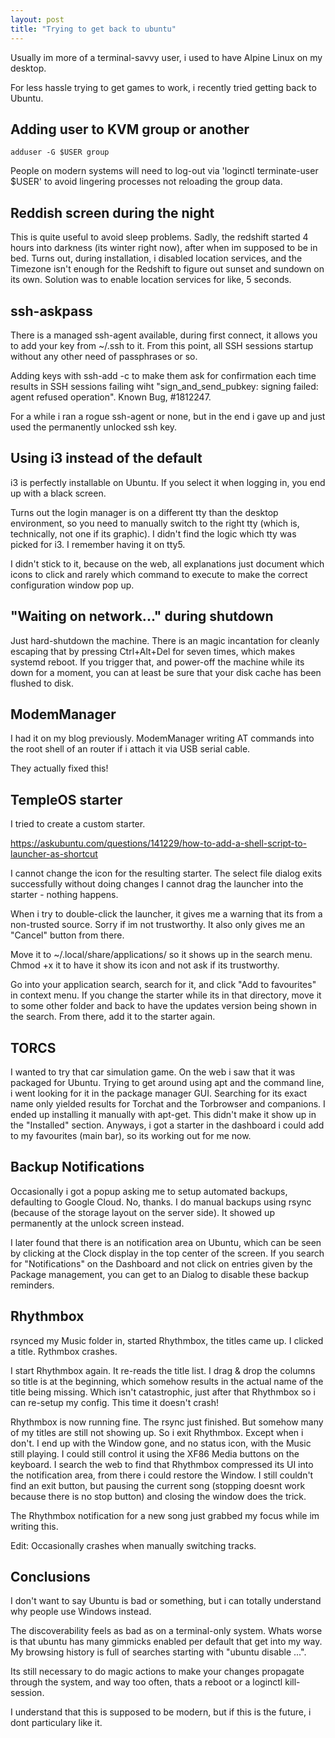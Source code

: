 ```yaml
---
layout: post
title: "Trying to get back to ubuntu"
---
```


Usually im more of a terminal-savvy user, i used to have Alpine Linux on my desktop.

For less hassle trying to get games to work, i recently tried getting back to Ubuntu.

## Adding user to KVM group or another

```
adduser -G $USER group
```

People on modern systems will need to log-out via 'loginctl terminate-user $USER' to avoid lingering processes not reloading the group data.

## Reddish screen during the night

This is quite useful to avoid sleep problems. Sadly, the redshift started 4 hours into darkness (its winter right now), after when im supposed to be in bed.
Turns out, during installation, i disabled location services, and the Timezone isn't enough for the Redshift to figure out sunset and sundown on its own.
Solution was to enable location services for like, 5 seconds.

## ssh-askpass

There is a managed ssh-agent available, during first connect, it allows you to add your key from ~/.ssh to it.
From this point, all SSH sessions startup without any other need of passphrases or so.

Adding keys with ssh-add -c to make them ask for confirmation each time results in SSH sessions failing wiht "sign_and_send_pubkey: signing failed: agent refused operation".
Known Bug, #1812247.

For a while i ran a rogue ssh-agent or none, but in the end i gave up and just used the permanently unlocked ssh key.

## Using i3 instead of the default

i3 is perfectly installable on Ubuntu. If you select it when logging in, you end up with a black screen.

Turns out the login manager is on a different tty than the desktop environment, so you need to manually switch to the right tty (which is, technically, not one if its graphic).
I didn't find the logic which tty was picked for i3.
I remember having it on tty5.

I didn't stick to it, because on the web, all explanations just document which icons to click and rarely which command to execute to make the correct configuration window pop up.

## "Waiting on network..." during shutdown

Just hard-shutdown the machine.
There is an magic incantation for cleanly escaping that by pressing Ctrl+Alt+Del for seven times, which makes systemd reboot.
If you trigger that, and power-off the machine while its down for a moment, you can at least be sure that your disk cache has been flushed to disk.

## ModemManager

I had it on my blog previously. ModemManager writing AT commands into the root shell of an router if i attach it via USB serial cable.

They actually fixed this!

## TempleOS starter

I tried to create a custom starter.

https://askubuntu.com/questions/141229/how-to-add-a-shell-script-to-launcher-as-shortcut

I cannot change the icon for the resulting starter.
The select file dialog exits successfully without doing changes
I cannot drag the launcher into the starter - nothing happens.

When i try to double-click the launcher, it gives me a warning that its from a non-trusted source.
Sorry if im not trustworthy. It also only gives me an "Cancel" button from there.

Move it to ~/.local/share/applications/ so it shows up in the search menu.
Chmod +x it to have it show its icon and not ask if its trustworthy.

Go into your application search, search for it, and click "Add to favourites" in context menu.
If you change the starter while its in that directory, move it to some other folder and back to have the updates version being shown in the search.
From there, add it to the starter again.

## TORCS

I wanted to try that car simulation game. On the web i saw that it was packaged for Ubuntu.
Trying to get around using apt and the command line, i went looking for it in the package manager GUI.
Searching for its exact name only yielded results for Torchat and the Torbrowser and companions.
I ended up installing it manually with apt-get.
This didn't make it show up in the "Installed" section.
Anyways, i got a starter in the dashboard i could add to my favourites (main bar), so its working out for me now.

## Backup Notifications

Occasionally i got a popup asking me to setup automated backups, defaulting to Google Cloud.
No, thanks.
I do manual backups using rsync (because of the storage layout on the server side).
It showed up permanently at the unlock screen instead.

I later found that there is an notification area on Ubuntu, which can be seen by clicking at the Clock display in the top center of the screen.
If you search for "Notifications" on the Dashboard and not click on entries given by the Package management, you can get to an Dialog to disable these backup reminders.

## Rhythmbox

rsynced my Music folder in, started Rhythmbox, the titles came up. I clicked a title. Rythmbox crashes.

I start Rhythmbox again.
It re-reads the title list.
I drag & drop the columns so title is at the beginning, which somehow results in the actual name of the title being missing.
Which isn't catastrophic, just after that Rhythmbox so i can re-setup my config. This time it doesn't crash!

Rhythmbox is now running fine.
The rsync just finished.
But somehow many of my titles are still not showing up.
So i exit Rhythmbox.
Except when i don't.
I end up with the Window gone, and no status icon, with the Music still playing.
I could still control it using the XF86 Media buttons on the keyboard.
I search the web to find that Rhythmbox compressed its UI into the notification area, from there i could restore the Window.
I still couldn't find an exit button, but pausing the current song (stopping doesnt work because there is no stop button) and closing the window does the trick.

The Rhythmbox notification for a new song just grabbed my focus while im writing this.

Edit: Occasionally crashes when manually switching tracks.

## Conclusions

I don't want to say Ubuntu is bad or something, but i can totally understand why people use Windows instead.

The discoverability feels as bad as on a terminal-only system.
Whats worse is that ubuntu has many gimmicks enabled per default that get into my way.
My browsing history is full of searches starting with "ubuntu disable ...".

Its still necessary to do magic actions to make your changes propagate through the system, and way too often, thats a reboot or a loginctl kill-session.

I understand that this is supposed to be modern, but if this is the future, i dont particulary like it.
